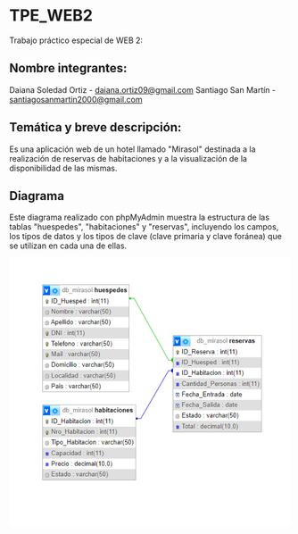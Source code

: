 # TPE_WEB2
Trabajo práctico especial de WEB 2:

## Nombre integrantes:
Daiana Soledad Ortiz - daiana.ortiz09@gmail.com
Santiago San Martín - santiagosanmartin2000@gmail.com

## Temática y breve descripción:

Es una aplicación web de un hotel llamado "Mirasol" destinada a la realización de reservas de habitaciones y a la visualización de la disponibilidad de las mismas.

## Diagrama

Este diagrama realizado con phpMyAdmin muestra la estructura de las tablas "huespedes", "habitaciones" y "reservas", incluyendo los campos, los tipos de datos y los tipos de clave (clave primaria y clave foránea) que se utilizan en cada una de ellas.

![Diagrama](https://github.com/SantiagoSM2000/TPE-WEB2/blob/main/db_mirasol-diagrama.png)
